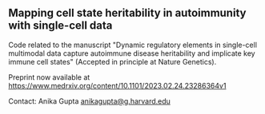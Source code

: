 ## Mapping cell state heritability in autoimmunity with single-cell data

Code related to the manuscript "Dynamic regulatory elements in single-cell multimodal data capture autoimmune disease heritability and implicate key immune cell states" (Accepted in principle at Nature Genetics).

Preprint now available at https://www.medrxiv.org/content/10.1101/2023.02.24.23286364v1

Contact: Anika Gupta anikagupta@g.harvard.edu
